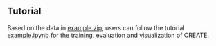 ## Tutorial
Based on the data in [example.zip](https://github.com/cuixj19/CREATE/raw/main/example/example.zip), users can follow the tutorial [example.ipynb](https://github.com/cuixj19/CREATE/blob/main/example/example.ipynb) for the training, evaluation and visualization of CREATE.


